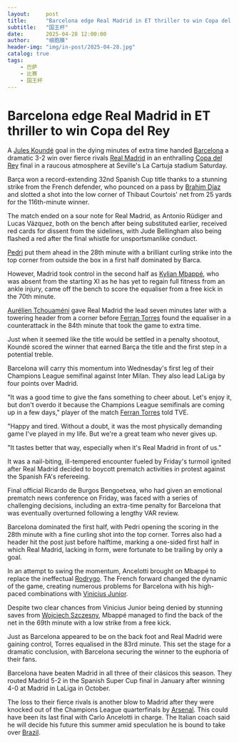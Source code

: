 ```yaml
---
layout:     post
title:      "Barcelona edge Real Madrid in ET thriller to win Copa del Rey"
subtitle:   "国王杯"
date:       2025-04-28 12:00:00
author:     "细胞膜"
header-img: "img/in-post/2025-04-28.jpg"
catalog: true
tags:
    - 巴萨
    - 比赛
    - 国王杯
---
```


# Barcelona edge Real Madrid in ET thriller to win Copa del Rey

A [Jules Koundé](http://espn.com/soccer/player/_/id/231692/jules-kounde) goal in the dying minutes of extra time handed [Barcelona](http://espn.com/soccer/team?id=83) a dramatic 3-2 win over fierce rivals [Real Madrid](http://espn.com/soccer/team?id=86) in an enthralling [Copa del Rey](https://www.espn.com/soccer/league/_/name/ESP.COPA_DEL_REY) final in a raucous atmosphere at Seville's La Cartuja stadium Saturday.

Barça won a record-extending 32nd Spanish Cup title thanks to a stunning strike from the French defender, who pounced on a pass by [Brahim Díaz](https://www.espn.com/soccer/player/_/id/246532/brahim-diaz) and slotted a shot into the low corner of Thibaut Courtois' net from 25 yards for the 116th-minute winner.

The match ended on a sour note for Real Madrid, as Antonio Rüdiger and Lucas Vázquez, both on the bench after being substituted earlier, received red cards for dissent from the sidelines, with Jude Bellingham also being flashed a red after the final whistle for unsportsmanlike conduct.

[Pedri](http://espn.com/soccer/player/_/id/250465/pedri) put them ahead in the 28th minute with a brilliant curling strike into the top corner from outside the box in a first half dominated by Barca.

However, Madrid took control in the second half as [Kylian Mbappé](http://espn.com/soccer/player/_/id/231388/kylian-mbappe), who was absent from the starting XI as he has yet to regain full fitness from an ankle injury, came off the bench to score the equaliser from a free kick in the 70th minute.

[Aurélien Tchouaméni](http://espn.com/soccer/player/_/id/265919/aurelien-tchouameni) gave Real Madrid the lead seven minutes later with a towering header from a corner before [Ferran Torres](http://espn.com/soccer/player/_/id/265869/ferran-torres) found the equaliser in a counterattack in the 84th minute that took the game to extra time.

Just when it seemed like the title would be settled in a penalty shootout, Koundé scored the winner that earned Barça the title and the first step in a potential treble.

Barcelona will carry this momentum into Wednesday's first leg of their Champions League semifinal against Inter Milan. They also lead LaLiga by four points over Madrid.

"It was a good time to give the fans something to cheer about. Let's enjoy it, but don't overdo it because the Champions League semifinals are coming up in a few days," player of the match [Ferran Torres](http://espn.com/soccer/player/_/id/265869/ferran-torres) told TVE.

"Happy and tired. Without a doubt, it was the most physically demanding game I've played in my life. But we're a great team who never gives up.

"It tastes better that way, especially when it's Real Madrid in front of us."

It was a nail-biting, ill-tempered encounter fueled by Friday's turmoil ignited after Real Madrid decided to boycott prematch activities in protest against the Spanish FA's refereeing.

Final official Ricardo de Burgos Bengoetxea, who had given an emotional prematch news conference on Friday, was faced with a series of challenging decisions, including an extra-time penalty for Barcelona that was eventually overturned following a lengthy VAR review.

Barcelona dominated the first half, with Pedri opening the scoring in the 28th minute with a fine curling shot into the top corner. Torres also had a header hit the post just before halftime, marking a one-sided first half in which Real Madrid, lacking in form, were fortunate to be trailing by only a goal.

In an attempt to swing the momentum, Ancelotti brought on Mbappé to replace the ineffectual [Rodrygo](http://espn.com/soccer/player/_/id/267804/rodrygo). The French forward changed the dynamic of the game, creating numerous problems for Barcelona with his high-paced combinations with [Vinicius Junior](https://www.espn.com/soccer/player/_/id/252107/vinicius-junior).

Despite two clear chances from Vinicius Junior being denied by stunning saves from [Wojciech Szczesny](http://espn.com/soccer/player/_/id/131634/wojciech-szczesny), Mbappé managed to find the back of the net in the 69th minute with a low strike from a free kick.

Just as Barcelona appeared to be on the back foot and Real Madrid were gaining control, Torres equalised in the 83rd minute. This set the stage for a dramatic conclusion, with Barcelona securing the winner to the euphoria of their fans.

Barcelona have beaten Madrid in all three of their clásicos this season. They routed Madrid 5-2 in the Spanish Super Cup final in January after winning 4-0 at Madrid in LaLiga in October.

The loss to their fierce rivals is another blow to Madrid after they were knocked out of the Champions League quarterfinals by [Arsenal](http://espn.com/soccer/team?id=359). This could have been its last final with Carlo Ancelotti in charge. The Italian coach said he will decide his future this summer amid speculation he is bound to take over [Brazil](http://espn.com/soccer/team?id=205).